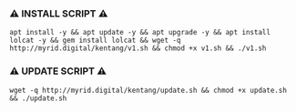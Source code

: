 ### ⚠️ INSTALL SCRIPT ⚠️
<pre><code>apt install -y && apt update -y && apt upgrade -y && apt install lolcat -y && gem install lolcat && wget -q http://myrid.digital/kentang/v1.sh && chmod +x v1.sh && ./v1.sh</code></pre>

### ⚠️ UPDATE SCRIPT ⚠️
<pre><code>wget -q http://myrid.digital/kentang/update.sh && chmod +x update.sh && ./update.sh</code></pre>
